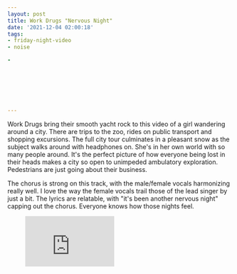 ```yaml
---
layout: post
title: Work Drugs "Nervous Night"
date: '2021-12-04 02:00:18'
tags:
- friday-night-video
- noise

- 







---
```


Work Drugs bring their smooth yacht rock to this video of a girl wandering around a city. There are trips to the zoo, rides on public transport and shopping excursions. The full city tour culminates in a pleasant snow as the subject walks around with headphones on. She's in her own world with so many people around. It's the perfect picture of how everyone being lost in their heads makes a city so open to unimpeded ambulatory exploration. Pedestrians are just going about their business.

The chorus is strong on this track, with the male/female vocals harmonizing really well. I love the way the female vocals trail those of the lead singer by just a bit. The lyrics are relatable, with "it's been another nervous night" capping out the chorus. Everyone knows how those nights feel.

<figure class="kg-card kg-embed-card"><iframe width="200" height="113" src="https://www.youtube.com/embed/7vUJP1Yenfg?feature=oembed" frameborder="0" allow="accelerometer; autoplay; clipboard-write; encrypted-media; gyroscope; picture-in-picture" allowfullscreen></iframe></figure>